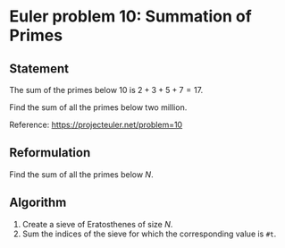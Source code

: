 # Euler problem 10: Summation of Primes

## Statement

The sum of the primes below $10$ is $2 + 3 + 5 + 7 = 17$.

Find the sum of all the primes below two million.

Reference: https://projecteuler.net/problem=10

## Reformulation 

Find the sum of all the primes below $N$.

## Algorithm 

1. Create a sieve of Eratosthenes of size $N$.
2. Sum the indices of the sieve for which the corresponding value is `#t`.